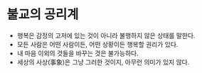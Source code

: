 # 불교의 공리계

- 행복은 감정의 고저에 있는 것이 아니라 불행하지 않은 상태를 말한다.
- 모든 사람은 어떤 사람이든, 어떤 상황이든 행복할 권리가 있다.
- 내 마음 이외의 것들을 바꾸는 것은 불가능하다.
- 세상의 사상(事象)은 그냥 그러한 것이지, 아무런 의미가 있지 않다.
